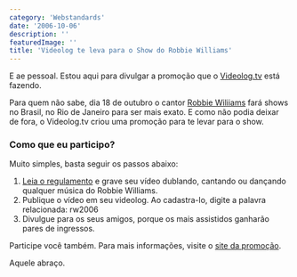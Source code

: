 ```yaml
---
category: 'Webstandards'
date: '2006-10-06'
description: ''
featuredImage: ''
title: 'Videolog te leva para o Show do Robbie Williams'
---
```


E ae pessoal. Estou aqui para divulgar a promoção que o [Videolog.tv](http://www.videolog.tv 'Ver o site do Videolog') está fazendo.

Para quem não sabe, dia 18 de outubro o cantor [Robbie Wiliiams](http://www.robbiewilliams.com/ 'Visitar o site do Robbie Wiliiams') fará shows no Brasil, no Rio de Janeiro para ser mais exato. E como não podia deixar de fora, o Videolog.tv criou uma promoção para te levar para o show.

### Como que eu participo?

Muito simples, basta seguir os passos abaixo:

1. [Leia o regulamento](http://www.videolog.tv/promo/?page_id=2) e grave seu vídeo dublando, cantando ou dançando qualquer música do Robbie Williams.
2. Publique o vídeo em seu videolog. Ao cadastra-lo, digite a palavra relacionada: rw2006
3. Divulgue para os seus amigos, porque os mais assistidos ganharão pares de ingressos.

Participe você também. Para mais informações, visite o [site da promoção](http://www.videolog.tv/promo/).

Aquele abraço.
